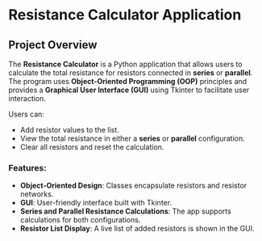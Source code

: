 # Resistance Calculator Application

## Project Overview

The **Resistance Calculator** is a Python application that allows users to calculate the total resistance for resistors connected in **series** or **parallel**. The program uses **Object-Oriented Programming (OOP)** principles and provides a **Graphical User Interface (GUI)** using Tkinter to facilitate user interaction.

Users can:
- Add resistor values to the list.
- View the total resistance in either a **series** or **parallel** configuration.
- Clear all resistors and reset the calculation.

### Features:
- **Object-Oriented Design**: Classes encapsulate resistors and resistor networks.
- **GUI**: User-friendly interface built with Tkinter.
- **Series and Parallel Resistance Calculations**: The app supports calculations for both configurations.
- **Resistor List Display**: A live list of added resistors is shown in the GUI.
